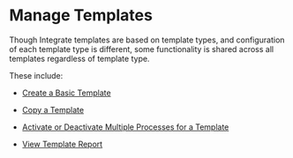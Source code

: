 # Manage Templates

Though Integrate templates are based on template types, and
configuration of each template type is different, some functionality is
shared across all templates regardless of template type.

These include:

  - [Create a Basic Template](Create_a_Basic_Template.htm)

  - [Copy a Template](Copy_a_Template.htm)

  - [Activate or Deactivate Multiple Processes for a
    Template](ActivateDeactivateMultProc.htm)

  - [View Template Report](View_Template_Report.htm)
